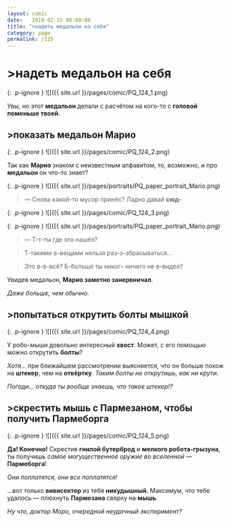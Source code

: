 ```yaml
---
layout: comic
date:   2019-02-15 00:00:00 
title: ">надеть медальон на себя"
category: page
permalink: /125
---
```

# >надеть медальон на себя

{: .p-ignore }
![]({{ site.url }}/pages/comic/PQ_124_1.png)

Увы, но этот <strong>медальон </strong>делали с расчётом на кого-то с <strong>головой поменьше твоей</strong>.

## >показать медальон Марио

{: .p-ignore }
![]({{ site.url }}/pages/comic/PQ_124_2.png)

Так как <strong>Марио </strong>знаком с неизвестным алфавитом, то, возможно, и про <strong>медальон </strong>он что-то знает?

{: .p-ignore }
![]({{ site.url }}/pages/portraits/PQ_paper_portrait_Mario.png)

<blockquote>— Снова какой-то мусор принёс? Ладно давай <strong>сюд-</strong></blockquote>

{: .p-ignore }
![]({{ site.url }}/pages/comic/PQ_124_3.png)

{: .p-ignore }
![]({{ site.url }}/pages/portraits/PQ_paper_portrait_Mario.png)

<blockquote>— Т-т-ты где это нашёл?</blockquote>

<blockquote>Т-такими в-вещами нельзя раз-з-збрасываться…</blockquote>

<blockquote>Это в-в-всё? Б-больше ты никог<strong>-</strong> ничего не в-видел?</blockquote>

Увидев медальон, <strong>Марио заметно занервничал</strong>. 

<em>Даже больше, чем обычно.</em>

## >попытаться открутить болты мышкой

{: .p-ignore }
![]({{ site.url }}/pages/comic/PQ_124_4.png)

У робо-мыши довольно интересный <strong>хвост</strong>. Может, с его помощью можно открутить <strong>болты</strong>?

<em>Хотя…</em> при ближайшем рассмотрении выясняется, что он больше похож на <strong>штекер</strong>, чем на <strong>отвёртку</strong>. <em>Таким болты не открутишь, как ни крути.</em>

<em>Погоди… откуда ты вообще знаешь, что такое штекер!?</em>

## >cкрестить мышь с Пармезаном, чтобы получить Пармеборга

{: .p-ignore }
![]({{ site.url }}/pages/comic/PQ_124_5.png)

<strong>Да! Конечно!</strong> Скрестив <strong>гнилой бутерброд</strong> и <strong>мелкого робота-грызуна</strong>, ты получишь <em>самое могущественное оружие во вселенной</em> — <strong>Пармеборга</strong>! 

<em>Они поплатятся, они все поплатятся!</em>

…вот только <strong>вивисектор </strong>из тебя <strong>никудышный</strong>. Максимум, что тебе удалось — плюхнуть <strong>Пармезана </strong>сверху на <strong>мышь</strong>.

<em>Ну что, доктор Моро, очередной неудачный эксперимент?</em>
